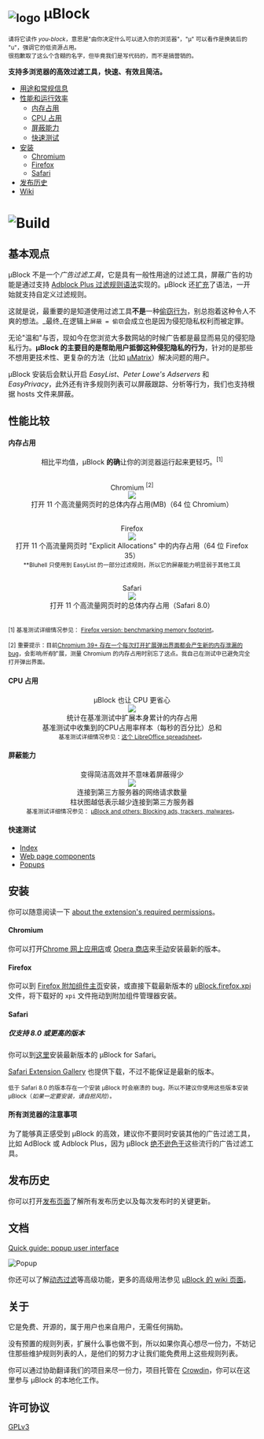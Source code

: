 # <sub>![logo](https://raw.githubusercontent.com/gorhill/uBlock/master/src/img/browsericons/icon38.png)</sub> µBlock
<sub>请将它读作 _you-block_，意思是"由你决定什么可以进入你的浏览器"，"µ" 可以看作是换装后的 "u"，强调它的低资源占用。<br></sub><sup>很抱歉取了这么个含糊的名字，但毕竟我们是写代码的，而不是搞营销的。</sup>

**支持多浏览器的高效过滤工具，快速、有效且简洁。**

* [用途和常规信息](#基本观点)
* [性能和运行效率](#性能比较)
  * [内存占用](#内存占用)
  * [CPU 占用](#cpu-占用)
  * [屏蔽能力](#屏蔽能力)
  * [快速测试](#快速测试)
* [安装](#安装)
  * [Chromium](#chromium)
  * [Firefox](#firefox)
  * [Safari](#safari)
* [发布历史](#发布历史)
* [Wiki](https://github.com/fang5566/uBlock/wiki)

# ![Build](https://travis-ci.org/gorhill/uBlock.svg?branch=master)

## 基本观点

µBlock 不是一个*广告过滤工具*，它是具有一般性用途的过滤工具，屏蔽广告的功能是通过支持 [Adblock Plus 过滤规则语法](https://adblockplus.org/zh_CN/filters)实现的。µBlock 还[扩充](https://github.com/gorhill/uBlock/wiki/Filter-syntax-extensions)了语法，一开始就支持自定义过滤规则。

这就是说，最重要的是知道使用过滤工具**不是**一种[偷窃行为](https://twitter.com/LeaVerou/status/518154828166725632)，别总抱着这种令人不爽的想法。_最终_在逻辑上`屏蔽 = 偷窃`会成立也是因为侵犯隐私权利而被定罪。

无论"温和"与否，现如今在您浏览大多数网站的时候广告都是最显而易见的侵犯隐私行为。**µBlock 的主要目的是帮助用户抵御这种侵犯隐私的行为**，针对的是那些不想用更技术性、更复杂的方法（比如 [µMatrix](https://github.com/gorhill/uMatrix)）解决问题的用户。

μBlock 安装后会默认开启 _EasyList_、_Peter Lowe's Adservers_ 和 _EasyPrivacy_，此外还有许多规则列表可以屏蔽跟踪、分析等行为，我们也支持根据 hosts 文件来屏蔽。

## 性能比较

#### 内存占用

<div align="center">
相比平均值，µBlock <b>的确</b>让你的浏览器运行起来更轻巧。<sup>[1]</sup><br><br>

Chromium <sup>[2]</sup><br>
<img src="https://raw.githubusercontent.com/gorhill/uBlock/master/doc/benchmarks/mem-usage-overall-chart-20141224.png" /><br>打开 11 个高流量网页时的总体内存占用(MB)（64 位 Chromium）<br><br>

Firefox<br>
<img src="https://raw.githubusercontent.com/gorhill/uBlock/master/doc/benchmarks/mem-usage-overall-chart-20150205.png" /><br>打开 11 个高流量网页时 "Explicit Allocations" 中的内存占用（64 位 Firefox 35）<br><sup>**Bluhell 只使用到 EasyList 的一部分过滤规则，所以它的屏蔽能力明显弱于其他工具</sup><br><br>

Safari<br>
<img src="https://raw.githubusercontent.com/gorhill/uBlock/master/doc/benchmarks/mem-usage-overall-chart-safari-20150205.png" /><br>打开 11 个高流量网页时的总体内存占用（Safari 8.0）<br><br>

</div>

<sup>[1] 基准测试详细情况参见： <a href="https://github.com/fang5566/uBlock/wiki/Firefox-version:-benchmarking-memory-footprint">Firefox version: benchmarking memory footprint</a>。</sup><br>

<sup>[2] 重要提示：目前[Chromium 39+ 存在一个每次打开扩展弹出界面都会产生新的内存泄漏的 bug](https://code.google.com/p/chromium/issues/detail?id=441500)，会影响<i>所有</i>扩展，测量 Chromium 的内存占用时别忘了这点。我自己在测试中已避免完全打开弹出界面。</sup><br>

#### CPU 占用

<p align="center">
µBlock 也让 CPU 更省心<br>
<img src="https://raw.githubusercontent.com/gorhill/uBlock/master/doc/benchmarks/cpu-usage-overall-chart-20141226.png" /><br>统计在基准测试中扩展本身累计的内存占用<br>基准测试中收集到的CPU占用率样本（每秒的百分比）总和<br>
<sup>基准测试详细情况参见：<a href="https://github.com/gorhill/uBlock/blob/master/doc/benchmarks/cpu-usage-overall-20141226.ods">这个 LibreOffice spreadsheet</a>。</sup>
</p>

#### 屏蔽能力

<p align="center">
变得简洁高效并不意味着屏蔽得少<br>
<img src="https://raw.githubusercontent.com/gorhill/uBlock/master/doc/benchmarks/privex-201409-30.png" /><br>连接到第三方服务器的网络请求数量<br>柱状图越低表示越少连接到第三方服务器<br>
<sup>基准测试详细情况参见： 
<a href="https://github.com/fang5566/uBlock/wiki/%C2%B5Block-and-others:-Blocking-ads,-trackers,-malwares">µBlock and others: Blocking ads, trackers, malwares</a>。
</p>

#### 快速测试

- [Index](http://raymondhill.net/ublock/tests.html)
- [Web page components](http://raymondhill.net/ublock/tiles1.html)
- [Popups](http://raymondhill.net/ublock/popup.html)

## 安装

你可以随意阅读一下 [about the extension's required permissions](https://github.com/gorhill/uBlock/wiki/About-the-required-permissions)。

#### Chromium

你可以打开[Chrome 网上应用店](https://chrome.google.com/webstore/detail/cjpalhdlnbpafiamejdnhcphjbkeiagm)或 [Opera 商店](https://addons.opera.com/en-gb/extensions/details/ublock/)来[手动](https://github.com/gorhill/uBlock/tree/master/dist#install)安装最新的版本。

#### Firefox

你可以到 [Firefox 附加组件主页](https://addons.mozilla.org/en-US/firefox/addon/ublock/)安装，或直接下载最新版本的 [uBlock.firefox.xpi](https://github.com/gorhill/uBlock/releases) 文件，将下载好的 `xpi` 文件拖动到附加组件管理器安装。

#### Safari

##### 仅支持 8.0 或更高的版本

你可以到[这里](https://chrismatic.io/ublock)安装最新版本的 µBlock for Safari。

[Safari Extension Gallery](https://extensions.apple.com/details/?id=net.gorhill.uBlock-96G4BAKDQ9) 也提供下载，不过不能保证是最新的版本。

<sup>低于 Safari 8.0 的版本存在一个安装 μBlock 时会崩溃的 bug，所以不建议你使用这些版本安装 μBlock（*如果一定要安装，请自担风险*）。</sup>

#### 所有浏览器的注意事项

为了能够真正感受到 µBlock 的高效，建议你不要同时安装其他的广告过滤工具，比如 AdBlock 或 Adblock Plus，因为 µBlock [绝不逊色于](#屏蔽能力)这些流行的广告过滤工具。

## 发布历史

你可以打开[发布页面](https://github.com/gorhill/uBlock/releases)了解所有发布历史以及每次发布时的关键更新。

## 文档

[Quick guide: popup user interface](https://github.com/fang5566/uBlock/wiki/Quick-guide:-popup-user-interface)

![Popup](https://raw.githubusercontent.com/gorhill/uBlock/master/doc/img/popup-1.png)

你还可以了解[动态过滤](https://github.com/gorhill/uBlock/wiki/Dynamic-filtering:-quick-guide)等高级功能，更多的高级用法参见 [µBlock 的 wiki 页面](https://github.com/gorhill/uBlock/wiki)。

## 关于

它是免费、开源的，属于用户也来自用户，无需任何捐助。

没有预置的规则列表，扩展什么事也做不到，所以如果你真心想尽一份力，不妨记住那些维护规则列表的人，是他们的努力才让我们能免费用上这些规则列表。

你可以通过协助翻译我们的项目来尽一份力，项目托管在 [Crowdin](https://crowdin.net/project/ublock)，你可以在这里参与 μBlock 的本地化工作。

## 许可协议

[GPLv3](https://github.com/gorhill/uBlock/blob/master/LICENSE.txt)
